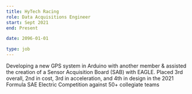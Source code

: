 ```yaml
---
title: HyTech Racing
role: Data Acquisitions Engineer
start: Sept 2021
end: Present

date: 2096-01-01

type: job
---
```


Developing a new GPS system in Arduino with another member & assisted the creation of a Sensor Acquisition Board (SAB) with EAGLE. Placed 3rd overall, 2nd in cost, 3rd in acceleration, and 4th in design in the 2021 Formula SAE Electric Competition against 50+ collegiate teams
